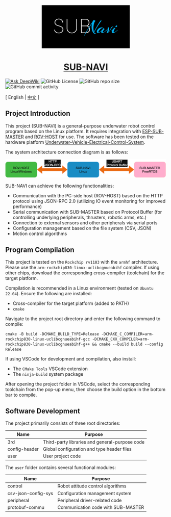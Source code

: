 <div align="center">
    <a href="https://github.com/JMU-Underwater/sub-navi"><img src="./doc/logo.png" alt="logo"></a>
    <a href="https://github.com/JMU-Underwater/sub-navi"><h1>SUB-NAVI</h1></a>
  </div>

  [![Ask DeepWiki](https://deepwiki.com/badge.svg)](https://deepwiki.com/JMU-Underwater/sub-navi) ![GitHub License](https://img.shields.io/github/license/JMU-Underwater/sub-navi) ![GitHub repo size](https://img.shields.io/github/repo-size/JMU-Underwater/sub-navi) ![GitHub commit activity](https://img.shields.io/github/commit-activity/m/JMU-Underwater/sub-navi)

  [ English | [中文](README.md) ]

  ## Project Introduction

  This project (SUB-NAVI) is a general-purpose underwater robot control program based on the Linux platform. It requires integration with [ESP-SUB-MASTER](https://github.com/sfxfs/esp-sub-master) and [ROV-HOST](https://github.com/bohonghuang/rov-host) for use. The software has been tested on the hardware platform [Underwater-Vehicle-Electrical-Control-System](https://github.com/SFerret/Underwater-Vehicle-Electrical-Control-System).

  The system architecture connection diagram is as follows:

  <img src="./doc/arch.png" style="zoom:50%;" />

  SUB-NAVI can achieve the following functionalities:

  - Communication with the PC-side host (ROV-HOST) based on the HTTP protocol using JSON-RPC 2.0 (utilizing IO event monitoring for improved performance)
  - Serial communication with SUB-MASTER based on Protocol Buffer (for controlling underlying peripherals, thrusters, robotic arms, etc.)
  - Connection to external sensors and other peripherals via serial ports
  - Configuration management based on the file system (CSV, JSON)
  - Motion control algorithms

  ## Program Compilation

  This project is tested on the `Rockchip rv1103` with the `armhf` architecture. Please use the `arm-rockchip830-linux-uclibcgnueabihf` compiler. If using other chips, download the corresponding cross-compiler (toolchain) for the target platform.

  Compilation is recommended in a Linux environment (tested on `Ubuntu 22.04`). Ensure the following are installed:

  - Cross-compiler for the target platform (added to PATH)
  - `cmake`

  Navigate to the project root directory and enter the following command to compile:

  ```shell
  cmake -B build -DCMAKE_BUILD_TYPE=Release -DCMAKE_C_COMPILER=arm-rockchip830-linux-uclibcgnueabihf-gcc -DCMAKE_CXX_COMPILER=arm-rockchip830-linux-uclibcgnueabihf-g++ && cmake --build build --config Release
  ```

  If using VSCode for development and compilation, also install:

  - The `CMake Tools` VSCode extension
  - The `ninja-build` system package

  After opening the project folder in VSCode, select the corresponding toolchain from the pop-up menu, then choose the build option in the bottom bar to compile.

  ## Software Development

  The project primarily consists of three root directories:

  | Name          | Purpose                                        |
  | ------------- | ---------------------------------------------- |
  | 3rd           | Third-party libraries and general-purpose code |
  | config-header | Global configuration and type header files     |
  | user          | User project code                              |

  The `user` folder contains several functional modules:

  | Name                | Purpose                            |
  | ------------------- | ---------------------------------- |
  | control             | Robot attitude control algorithms  |
  | csv-json-config-sys | Configuration management system    |
  | peripheral          | Peripheral driver-related code     |
  | protobuf-commu      | Communication code with SUB-MASTER |